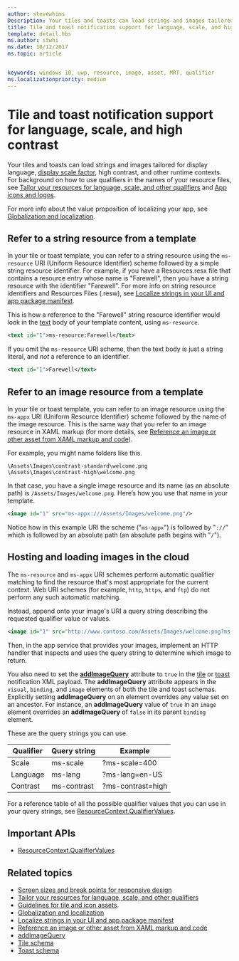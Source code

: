 ```yaml
---
author: stevewhims
Description: Your tiles and toasts can load strings and images tailored for display language, display scale factor, high contrast, and other runtime contexts.
title: Tile and toast notification support for language, scale, and high contrast
template: detail.hbs
ms.author: stwhi
ms.date: 10/12/2017
ms.topic: article


keywords: windows 10, uwp, resource, image, asset, MRT, qualifier
ms.localizationpriority: medium
---
```


# Tile and toast notification support for language, scale, and high contrast

Your tiles and toasts can load strings and images tailored for display language, [display scale factor](../../layout/screen-sizes-and-breakpoints-for-responsive-design.md), high contrast, and other runtime contexts. For background on how to use qualifiers in the names of your resource files, see [Tailor your resources for language, scale, and other qualifiers](../../../app-resources/tailor-resources-lang-scale-contrast.md) and [App icons and logos](/windows/uwp/design/style/app-icons-and-logos).

For more info about the value proposition of localizing your app, see [Globalization and localization](../../globalizing/globalizing-portal.md).

## Refer to a string resource from a template

In your tile or toast template, you can refer to a string resource using the `ms-resource` URI (Uniform Resource Identifier) scheme followed by a simple string resource identifier. For example, if you have a Resources.resx file that contains a resource entry whose name is "Farewell", then you have a string resource with the identifier "Farewell". For more info on string resource identifiers and Resources Files (.resw), see [Localize strings in your UI and app package manifest](../../../app-resources/localize-strings-ui-manifest.md).

This is how a reference to the "Farewell" string resource identifier would look in the [text](/uwp/schemas/tiles/tilesschema/element-text?branch=live) body of your template content, using `ms-resource`.

```xml
<text id="1">ms-resource:Farewell</text>
```

If you omit the `ms-resource` URI scheme, then the text body is just a string literal, and *not* a reference to an identifier.

```xml
<text id="1">Farewell</text>
```

## Refer to an image resource from a template

In your tile or toast template, you can refer to an image resource using the `ms-appx` URI (Uniform Resource Identifier) scheme followed by the name of the image resource. This is the same way that you refer to an image resource in XAML markup (for more details, see [Reference an image or other asset from XAML markup and code](../../../app-resources/images-tailored-for-scale-theme-contrast.md#reference-an-image-or-other-asset-from-xaml-markup-and-code)).

For example, you might name folders like this.

```
\Assets\Images\contrast-standard\welcome.png
\Assets\Images\contrast-high\welcome.png
```

In that case, you have a single image resource and its name (as an absolute path) is `/Assets/Images/welcome.png`. Here’s how you use that name in your template.

```xml
<image id="1" src="ms-appx:///Assets/Images/welcome.png"/>
```

Notice how in this example URI the scheme ("`ms-appx`") is followed by "`://`" which is followed by an absolute path (an absolute path begins with "`/`").

## Hosting and loading images in the cloud

The `ms-resource` and `ms-appx` URI schemes perform automatic qualifier matching to find the resource that's most appropriate for the current context. Web URI schemes (for example, `http`, `https`, and `ftp`) do not perform any such automatic matching.

Instead, append onto your image's URI a query string describing the requested qualifier value or values.

```xml
<image id="1" src="http://www.contoso.com/Assets/Images/welcome.png?ms-lang=en-US"/>
```

Then, in the app service that provides your images, implement an HTTP handler that inspects and uses the query string to determine which image to return.

You also need to set the [**addImageQuery**](/uwp/schemas/tiles/tilesschema/element-visual?branch=live) attribute to `true` in the [tile](/uwp/schemas/tiles/tilesschema/schema-root?branch=live) or [toast](/uwp/schemas/tiles/toastschema/schema-root?branch=live) notification XML payload. The **addImageQuery** attribute appears in the `visual`, `binding`, and `image` elements of both the tile and toast schemas. Explicitly setting **addImageQuery** on an element overrides any value set on an ancestor. For instance, an **addImageQuery** value of `true` in an `image` element overrides an **addImageQuery** of `false` in its parent `binding` element.

These are the query strings you can use.

| Qualifier | Query string | Example |
| --------- | ------------ | ------- |
| Scale | ms-scale | ?ms-scale=400 |
| Language | ms-lang | ?ms-lang=en-US |
| Contrast | ms-contrast | ?ms-contrast=high |

For a reference table of all the possible qualifier values that you can use in your query strings, see [ResourceContext.QualifierValues](/uwp/api/windows.applicationmodel.resources.core.resourcecontext.QualifierValues).

## Important APIs

* [ResourceContext.QualifierValues](/uwp/api/windows.applicationmodel.resources.core.resourcecontext.QualifierValues)

## Related topics

* [Screen sizes and break points for responsive design](../../layout/screen-sizes-and-breakpoints-for-responsive-design.md)
* [Tailor your resources for language, scale, and other qualifiers](../../../app-resources/tailor-resources-lang-scale-contrast.md)
* [Guidelines for tile and icon assets](app-assets.md).
* [Globalization and localization](../../globalizing/globalizing-portal.md)
* [Localize strings in your UI and app package manifest](../../../app-resources/localize-strings-ui-manifest.md)
* [Reference an image or other asset from XAML markup and code](../../../app-resources/images-tailored-for-scale-theme-contrast.md)
* [addImageQuery](/uwp/schemas/tiles/tilesschema/element-visual?branch=live)
* [Tile schema](/uwp/schemas/tiles/tilesschema/schema-root?branch=live)
* [Toast schema](/uwp/schemas/tiles/toastschema/schema-root?branch=live)
